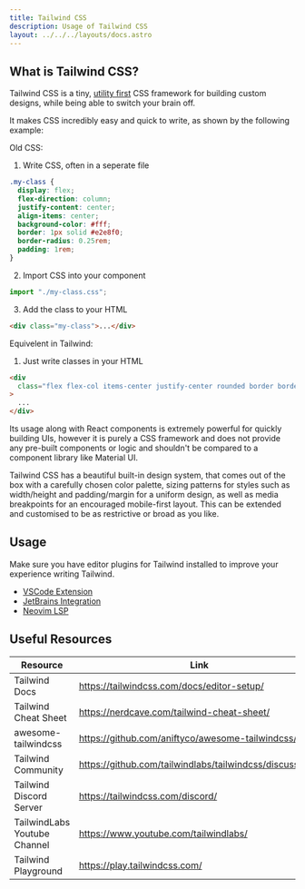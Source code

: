 ```yaml
---
title: Tailwind CSS
description: Usage of Tailwind CSS
layout: ../../../layouts/docs.astro
---
```


## What is Tailwind CSS?

Tailwind CSS is a tiny, [utility first](https://tailwindcss.com/docs/utility-first) CSS framework for building custom designs, while being able to switch your brain off.

It makes CSS incredibly easy and quick to write, as shown by the following example:

Old CSS:

1. Write CSS, often in a seperate file

```css
.my-class {
  display: flex;
  flex-direction: column;
  justify-content: center;
  align-items: center;
  background-color: #fff;
  border: 1px solid #e2e8f0;
  border-radius: 0.25rem;
  padding: 1rem;
}
```

2. Import CSS into your component

```jsx
import "./my-class.css";
```

3. Add the class to your HTML

```html
<div class="my-class">...</div>
```

Equivelent in Tailwind:

1. Just write classes in your HTML

```html
<div
  class="flex flex-col items-center justify-center rounded border border-gray-200 bg-white p-4"
>
  ...
</div>
```

Its usage along with React components is extremely powerful for quickly building UIs, however it is purely a CSS framework and does not provide any pre-built components or logic and shouldn't be compared to a component library like Material UI.

Tailwind CSS has a beautiful built-in design system, that comes out of the box with a carefully chosen color palette, sizing patterns for styles such as width/height and padding/margin for a uniform design, as well as media breakpoints for an encouraged mobile-first layout. This can be extended and customised to be as restrictive or broad as you like.

## Usage

Make sure you have editor plugins for Tailwind installed to improve your experience writing Tailwind.

- [VSCode Extension](https://marketplace.visualstudio.com/items?itemName=bradlc.vscode-tailwindcss)
- [JetBrains Integration](https://www.jetbrains.com/help/webstorm/tailwind-css.html#ws_css_tailwind_install)
- [Neovim LSP](https://github.com/neovim/nvim-lspconfig/blob/master/doc/server_configurations.md#tailwindcss)

## Useful Resources

| Resource                     | Link                                                     |
| ---------------------------- | -------------------------------------------------------- |
| Tailwind Docs                | https://tailwindcss.com/docs/editor-setup/               |
| Tailwind Cheat Sheet         | https://nerdcave.com/tailwind-cheat-sheet/               |
| awesome-tailwindcss          | https://github.com/aniftyco/awesome-tailwindcss/         |
| Tailwind Community           | https://github.com/tailwindlabs/tailwindcss/discussions/ |
| Tailwind Discord Server      | https://tailwindcss.com/discord/                         |
| TailwindLabs Youtube Channel | https://www.youtube.com/tailwindlabs/                    |
| Tailwind Playground          | https://play.tailwindcss.com/                            |
